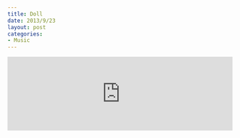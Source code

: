 ```yaml
---
title: Doll
date: 2013/9/23
layout: post
categories:
- Music
---
```

<iframe width="100%" height="166" scrolling="no" frameborder="no" src="https://w.soundcloud.com/player/?url=https%3A//api.soundcloud.com/tracks/133665221%3Fsecret_token%3Ds-mUjC6&amp;color=ff5500&amp;auto_play=false&amp;hide_related=false&amp;show_artwork=true"></iframe>
